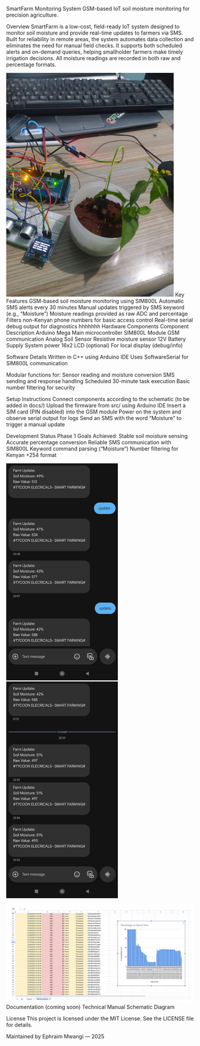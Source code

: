 SmartFarm Monitoring System
GSM-based IoT soil moisture monitoring for precision agriculture.

Overview
SmartFarm is a low-cost, field-ready IoT system designed to monitor soil moisture and provide real-time updates to farmers via SMS. Built for reliability in remote areas, the system automates data collection and eliminates the need for manual field checks.
It supports both scheduled alerts and on-demand queries, helping smallholder farmers make timely irrigation decisions. All moisture readings are recorded in both raw and percentage formats.

<img src="Images/plant.jpg" alt="Circuit View" width="450"/>
Key Features
GSM-based soil moisture monitoring using SIM800L
Automatic SMS alerts every 30 minutes
Manual updates triggered by SMS keyword (e.g., “Moisture”)
Moisture readings provided as raw ADC and percentage
Filters non-Kenyan phone numbers for basic access control
Real-time serial debug output for diagnostics
hhhhhhh
Hardware Components
Component	Description
Arduino Mega	Main microcontroller
SIM800L Module	GSM communication
Analog Soil Sensor	Resistive moisture sensor
12V Battery Supply	System power
16x2 LCD (optional)	For local display (debug/info)

Software Details
Written in C++ using Arduino IDE
Uses SoftwareSerial for SIM800L communication

Modular functions for:
Sensor reading and moisture conversion
SMS sending and response handling
Scheduled 30-minute task execution
Basic number filtering for security

Setup Instructions
Connect components according to the schematic (to be added in docs/)
Upload the firmware from src/ using Arduino IDE
Insert a SIM card (PIN disabled) into the GSM module
Power on the system and observe serial output for logs
Send an SMS with the word “Moisture” to trigger a manual update


Development Status
Phase 1 Goals Achieved:
Stable soil moisture sensing
Accurate percentage conversion
Reliable SMS communication with SIM800L
Keyword command parsing (“Moisture”)
Number filtering for Kenyan +254 format

<img src="Images/sms2.jpg" alt="Circuit View" width="300"/>           <img src="Images/sms1.jpg" alt="Circuit View" width="300"/>

<img src="Images/data.jpg" alt="Circuit View" width="1000"/>
Documentation (coming soon)
Technical Manual
Schematic Diagram 

License
This project is licensed under the MIT License.
See the LICENSE file for details.

Maintained by Ephraim Mwangi — 2025
